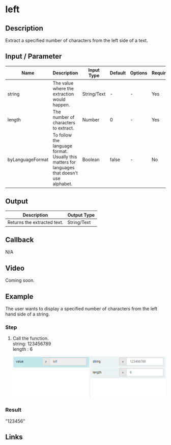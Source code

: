 ﻿# left

## Description

Extract a specified number of characters from the left side of a text.

## Input / Parameter

| Name | Description | Input Type | Default | Options | Required |
| ------ | ------ | ------ | ------ | ------ | ------ |
| string | The value where the extraction would happen. | String/Text | - | - | Yes |
| length | The number of characters to extract. | Number | 0 | - | Yes |
| byLanguageFormat | To follow the language format. Usually this matters for languages that doesn't use alphabet. | Boolean | false | - | No |

## Output

| Description | Output Type |
| ------ | ------ |
| Returns the extracted text. | String/Text |

## Callback

N/A

## Video

Coming soon.


## Example


The user wants to display a specified number of characters from the left hand side of a string.

### Step

1. Call the function.<br />
    string: 123456789<br />
    length : 6<br />

   ![](../../../../document/function/String/left/left-step-1.png?raw=true)

### Result

"123456"



## Links